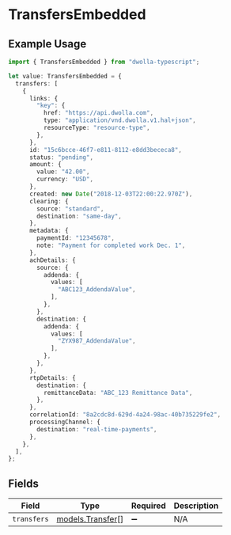 # TransfersEmbedded

## Example Usage

```typescript
import { TransfersEmbedded } from "dwolla-typescript";

let value: TransfersEmbedded = {
  transfers: [
    {
      links: {
        "key": {
          href: "https://api.dwolla.com",
          type: "application/vnd.dwolla.v1.hal+json",
          resourceType: "resource-type",
        },
      },
      id: "15c6bcce-46f7-e811-8112-e8dd3bececa8",
      status: "pending",
      amount: {
        value: "42.00",
        currency: "USD",
      },
      created: new Date("2018-12-03T22:00:22.970Z"),
      clearing: {
        source: "standard",
        destination: "same-day",
      },
      metadata: {
        paymentId: "12345678",
        note: "Payment for completed work Dec. 1",
      },
      achDetails: {
        source: {
          addenda: {
            values: [
              "ABC123_AddendaValue",
            ],
          },
        },
        destination: {
          addenda: {
            values: [
              "ZYX987_AddendaValue",
            ],
          },
        },
      },
      rtpDetails: {
        destination: {
          remittanceData: "ABC_123 Remittance Data",
        },
      },
      correlationId: "8a2cdc8d-629d-4a24-98ac-40b735229fe2",
      processingChannel: {
        destination: "real-time-payments",
      },
    },
  ],
};
```

## Fields

| Field                                      | Type                                       | Required                                   | Description                                |
| ------------------------------------------ | ------------------------------------------ | ------------------------------------------ | ------------------------------------------ |
| `transfers`                                | [models.Transfer](../models/transfer.md)[] | :heavy_minus_sign:                         | N/A                                        |
